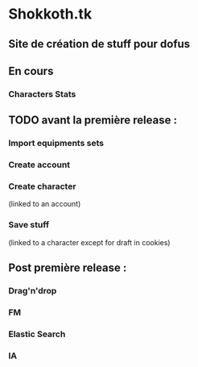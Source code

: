 # Shokkoth.tk
## Site de création de stuff pour dofus

## En cours 
### Characters Stats


## TODO avant la première release : 
### Import equipments sets
### Create account
### Create character 
(linked to an account)
### Save stuff
(linked to a character except for draft in cookies)


## Post première release :
### Drag'n'drop
### FM
### Elastic Search
### IA
